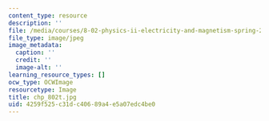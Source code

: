 ```yaml
---
content_type: resource
description: ''
file: /media/courses/8-02-physics-ii-electricity-and-magnetism-spring-2007/4259f525c31dc40689a4e5a07edc4be0_chp_802t.jpg
file_type: image/jpeg
image_metadata:
  caption: ''
  credit: ''
  image-alt: ''
learning_resource_types: []
ocw_type: OCWImage
resourcetype: Image
title: chp_802t.jpg
uid: 4259f525-c31d-c406-89a4-e5a07edc4be0
---
```


